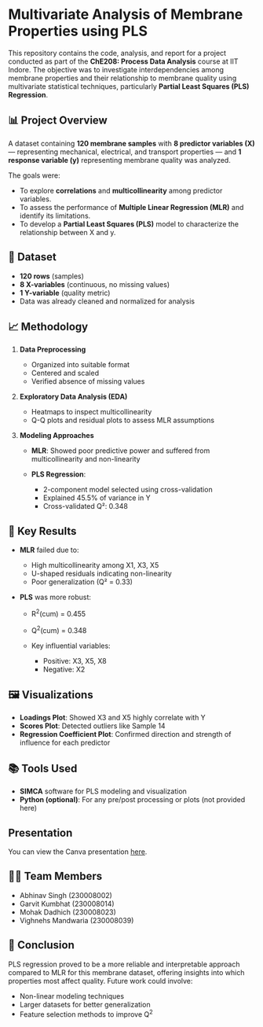 # Multivariate Analysis of Membrane Properties using PLS

This repository contains the code, analysis, and report for a project conducted as part of the **ChE208: Process Data Analysis** course at IIT Indore. The objective was to investigate interdependencies among membrane properties and their relationship to membrane quality using multivariate statistical techniques, particularly **Partial Least Squares (PLS) Regression**.

## 📊 Project Overview

A dataset containing **120 membrane samples** with **8 predictor variables (X)** — representing mechanical, electrical, and transport properties — and **1 response variable (y)** representing membrane quality was analyzed.

The goals were:

* To explore **correlations** and **multicollinearity** among predictor variables.
* To assess the performance of **Multiple Linear Regression (MLR)** and identify its limitations.
* To develop a **Partial Least Squares (PLS)** model to characterize the relationship between X and y.

## 🧪 Dataset

* **120 rows** (samples)
* **8 X-variables** (continuous, no missing values)
* **1 Y-variable** (quality metric)
* Data was already cleaned and normalized for analysis

## 📈 Methodology

1. **Data Preprocessing**

   * Organized into suitable format
   * Centered and scaled
   * Verified absence of missing values

2. **Exploratory Data Analysis (EDA)**

   * Heatmaps to inspect multicollinearity
   * Q-Q plots and residual plots to assess MLR assumptions

3. **Modeling Approaches**

   * **MLR**: Showed poor predictive power and suffered from multicollinearity and non-linearity
   * **PLS Regression**:

     * 2-component model selected using cross-validation
     * Explained 45.5% of variance in Y
     * Cross-validated Q²: 0.348

## 📌 Key Results

* **MLR** failed due to:

  * High multicollinearity among X1, X3, X5
  * U-shaped residuals indicating non-linearity
  * Poor generalization (Q² = 0.33)

* **PLS** was more robust:

  * R<sup>2</sup>(cum) = 0.455
  * Q<sup>2</sup>(cum) = 0.348
  * Key influential variables:

    * Positive: X3, X5, X8
    * Negative: X2

## 🖼️ Visualizations

* **Loadings Plot**: Showed X3 and X5 highly correlate with Y
* **Scores Plot**: Detected outliers like Sample 14
* **Regression Coefficient Plot**: Confirmed direction and strength of influence for each predictor

## 📚 Tools Used

* **SIMCA** software for PLS modeling and visualization
* **Python (optional)**: For any pre/post processing or plots (not provided here)

## Presentation
You can view the Canva presentation <a href="https://www.canva.com/design/DAGsaLUszQ8/QUg8k3LtR_weQaEZRLR6yw/edit">here</a>.

## 🧑‍💻 Team Members

* Abhinav Singh (230008002)
* Garvit Kumbhat (230008014)
* Mohak Dadhich (230008023)
* Vighnehs Mandwaria (230008039)

## 📝 Conclusion

PLS regression proved to be a more reliable and interpretable approach compared to MLR for this membrane dataset, offering insights into which properties most affect quality. Future work could involve:

* Non-linear modeling techniques
* Larger datasets for better generalization
* Feature selection methods to improve Q<sup>2</sup>
